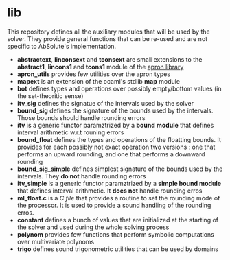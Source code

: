 # lib
This repository defines all the auxiliary modules that will be used by the solver. They provide general functions that can be re-used and are not specific to AbSolute's implementation.

- **abstractext**, **linconsext** and **tconsext** are small extensions to the **abstract1**, **lincons1** and **tcons1** module of the [apron library]( http://apron.cri.ensmp.fr/library/)
- **apron_utils** provides few utilities over the apron types
- **mapext** is an extension of the ocaml's stdlib **map** module
- **bot** defines types and operations over possibly empty/bottom values (in the set-theoritic sense)
- **itv_sig** defines the signatue of the intervals used by the solver
- **bound_sig** defines the signature of the bounds used by the intervals. Those bounds should handle rounding errors
- **itv** is a generic functor paramztrized by a **bound module** that defines interval arithmetic w.r.t rouning errors
- **bound_float** defines the types and operations of the floatting bounds. It provides for each possibly not exact operation two versions : one that performs an upward rounding, and one that performs a downward rounding
- **bound_sig_simple** defines simplest signature of the bounds used by the intervals. They **do not** handle rounding errors
- **itv_simple** is a generic functor paramztrized by a **simple bound module** that defines interval arithmetic. It **does not** handle rounding erros
- **ml_float.c** is a *C file* that provides a routine to set the rounding mode of the processor. It is used to provide a sound handling of the rounding erros.
- **constant** defines a bunch of values that are initialized at the starting of the solver and used during the whole solving process
- **polynom** provides few functions that perform symbolic computations over multivariate polynoms
- **trigo** defines sound trigonometric utilities that can be used by domains
